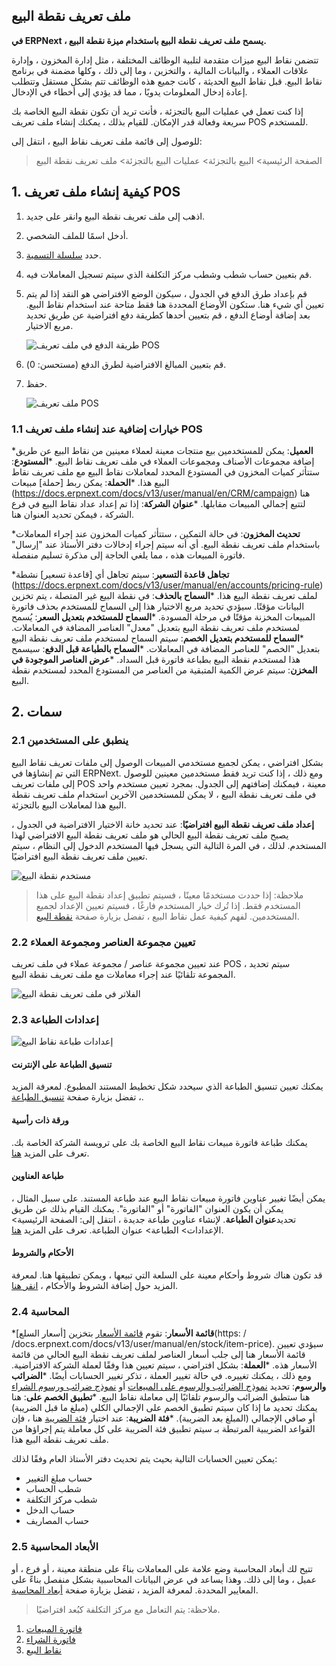 ## ملف تعريف نقطة البيع

**في ERPNext ، يسمح ملف تعريف نقطة البيع باستخدام ميزة نقطة البيع.**

تتضمن نقاط البيع ميزات متقدمة لتلبية الوظائف المختلفة ، مثل إدارة المخزون ، وإدارة علاقات العملاء ، والبيانات المالية ، والتخزين ، وما إلى ذلك ، وكلها مضمنة في برنامج نقاط البيع. قبل نقاط البيع الحديثة ، كانت جميع هذه الوظائف تتم بشكل مستقل وتتطلب إعادة إدخال المعلومات يدويًا ، مما قد يؤدي إلى أخطاء في الإدخال.

إذا كنت تعمل في عمليات البيع بالتجزئة ، فأنت تريد أن تكون نقطة البيع الخاصة بك سريعة وفعالة قدر الإمكان. للقيام بذلك ، يمكنك إنشاء ملف تعريف POS للمستخدم.

للوصول إلى قائمة ملف تعريف نقاط البيع ، انتقل إلى:

> الصفحة الرئيسية> البيع بالتجزئة> عمليات البيع بالتجزئة> ملف تعريف نقطة البيع

## 1. كيفية إنشاء ملف تعريف POS

1. اذهب إلى ملف تعريف نقطة البيع وانقر على جديد.
2. أدخل اسمًا للملف الشخصي.
3. حدد [سلسلة التسمية](https://docs.erpnext.com/docs/v13/user/manual/en/setting-up/settings/naming-series).
4. قم بتعيين حساب شطب وشطب مركز التكلفة الذي سيتم تسجيل المعاملات فيه.
5. قم بإعداد طرق الدفع في الجدول ، سيكون الوضع الافتراضي هو النقد إذا لم يتم تعيين أي شيء هنا. ستكون الأوضاع المحددة هنا فقط متاحة عند استخدام نقاط البيع. بعد إضافة أوضاع الدفع ، قم بتعيين أحدها كطريقة دفع افتراضية عن طريق تحديد مربع الاختيار.
    
    ![طريقة الدفع في ملف تعريف POS](https://docs.erpnext.com/files/payment-method-in-pos.png)
    
6. قم بتعيين المبالغ الافتراضية لطرق الدفع (مستحسن: 0).
    
7. حفظ.
    
    ![ملف تعريف POS](https://docs.erpnext.com/files/pos-profile.png)
    

### 1.1 خيارات إضافية عند إنشاء ملف تعريف POS

***العميل**: يمكن للمستخدمين بيع منتجات معينة لعملاء معينين من نقاط البيع عن طريق إضافة مجموعات الأصناف ومجموعات العملاء في ملف تعريف نقاط البيع.
***المستودع**: ستتأثر كميات المخزون في المستودع المحدد لمعاملات نقاط البيع مع ملف تعريف نقاط البيع هذا.
***الحملة**: يمكن ربط [حملة] مبيعات (https://docs.erpnext.com/docs/v13/user/manual/en/CRM/campaign) هنا لتتبع إجمالي المبيعات مقابلها.
***عنوان الشركة**: إذا تم إعداد عداد نقاط البيع في فرع الشركة ، فيمكن تحديد العنوان هنا.
    
***تحديث المخزون**: في حالة التمكين ، ستتأثر كميات المخزون عند إجراء المعاملات باستخدام ملف تعريف نقطة البيع. أي أنه سيتم إجراء إدخالات دفتر الأستاذ عند "إرسال" فاتورة المبيعات هذه ، مما يلغي الحاجة إلى مذكرة تسليم منفصلة.
    
***تجاهل قاعدة التسعير**: سيتم تجاهل أي [قاعدة تسعير] نشطة (https://docs.erpnext.com/docs/v13/user/manual/en/accounts/pricing-rule) لملف تعريف نقطة البيع هذا.
***السماح بالحذف**: في نقطة البيع غير المتصلة ، يتم تخزين البيانات مؤقتًا. سيؤدي تحديد مربع الاختيار هذا إلى السماح للمستخدم بحذف فاتورة المبيعات المخزنة مؤقتًا في مرحلة المسودة.
***السماح للمستخدم بتعديل السعر**: يُسمح لمستخدم ملف تعريف نقطة البيع بتعديل "معدل" العناصر المضافة في المعاملات.
***السماح للمستخدم بتعديل الخصم**: سيتم السماح لمستخدم ملف تعريف نقطة البيع بتعديل "الخصم" للعناصر المضافة في المعاملات.
***السماح بالطباعة قبل الدفع**: سيسمح هذا لمستخدم نقطة البيع بطباعة فاتورة قبل السداد.
***عرض العناصر الموجودة في المخزن**: سيتم عرض الكمية المتبقية من العناصر من المستودع المحدد لمستخدم نقطة البيع.

## 2. سمات

### 2.1 ينطبق على المستخدمين

بشكل افتراضي ، يمكن لجميع مستخدمي المبيعات الوصول إلى ملفات تعريف نقاط البيع التي تم إنشاؤها في ERPNext. ومع ذلك ، إذا كنت تريد فقط مستخدمين معينين للوصول إلى ملفات تعريف POS معينة ، فيمكنك إضافتهم إلى الجدول. بمجرد تعيين مستخدم واحد في ملف تعريف نقطة البيع ، لا يمكن للمستخدمين الآخرين استخدام ملف تعريف نقطة البيع هذا لمعاملات البيع بالتجزئة.

**إعداد ملف تعريف نقطة البيع افتراضيًا**: عند تحديد خانة الاختيار الافتراضية في الجدول ، يصبح ملف تعريف نقطة البيع الحالي هو ملف تعريف نقطة البيع الافتراضي لهذا المستخدم. لذلك ، في المرة التالية التي يسجل فيها المستخدم الدخول إلى النظام ، سيتم تعيين ملف تعريف نقطة البيع افتراضيًا.

![مستخدم نقطة البيع](https://docs.erpnext.com/files/pos-profile-default.png)

> ملاحظة: إذا حددت مستخدمًا معينًا ، فسيتم تطبيق إعداد نقطة البيع على هذا المستخدم فقط. إذا تُرك خيار المستخدم فارغًا ، فسيتم تعيين الإعداد لجميع المستخدمين. لفهم كيفية عمل نقاط البيع ، تفضل بزيارة صفحة [نقطة البيع](https://docs.erpnext.com/docs/v13/user/manual/en/accounts/point-of-sales).

### 2.2 تعيين مجموعة العناصر ومجموعة العملاء

عند تعيين مجموعة عناصر / مجموعة عملاء في ملف تعريف POS ، سيتم تحديد المجموعة تلقائيًا عند إجراء معاملات مع ملف تعريف نقطة البيع.

![الفلاتر في ملف تعريف نقطة البيع](https://docs.erpnext.com/files/filters-in-pos-profile.png)

### 2.3 إعدادات الطباعة

![إعدادات طباعة نقاط البيع](https://docs.erpnext.com/files/pos-profile-in-print-settings.png)

#### تنسيق الطباعة على الإنترنت

يمكنك تعيين تنسيق الطباعة الذي سيحدد شكل تخطيط المستند المطبوع. لمعرفة المزيد ، تفضل بزيارة صفحة [تنسيق الطباعة](https://docs.erpnext.com/docs/v13/user/manual/en/setting-up/print/print-format).

#### ورقة ذات رأسية

يمكنك طباعة فاتورة مبيعات نقاط البيع الخاصة بك على ترويسة الشركة الخاصة بك. تعرف على المزيد [هنا](https://docs.erpnext.com/docs/v13/user/manual/en/setting-up/print/letter-head).

#### طباعة العناوين

يمكن أيضًا تغيير عناوين فاتورة مبيعات نقاط البيع عند طباعة المستند. على سبيل المثال ، يمكن أن يكون العنوان "الفاتورة" أو "الفاتورة". يمكنك القيام بذلك عن طريق تحديد**عنوان الطباعة**. لإنشاء عناوين طباعة جديدة ، انتقل إلى: الصفحة الرئيسية> الإعدادات> الطباعة> عنوان الطباعة. تعرف على المزيد [هنا](https://docs.erpnext.com/docs/v13/user/manual/en/setting-up/print/print-headings).

#### الأحكام والشروط

قد تكون هناك شروط وأحكام معينة على السلعة التي تبيعها ، ويمكن تطبيقها هنا. لمعرفة المزيد حول إضافة الشروط والأحكام ، [انقر هنا](https://docs.erpnext.com/docs/v13/user/manual/en/setting-up/print/terms-and-conditions).

### 2.4 المحاسبة

***قائمة الأسعار**: تقوم [قائمة الأسعار](https://docs.erpnext.com/docs/v13/user/manual/en/stock/price-lists) بتخزين [أسعار السلع](https: / /docs.erpnext.com/docs/v13/user/manual/en/stock/item-price). سيؤدي تعيين قائمة الأسعار هنا إلى جلب أسعار العناصر لملف تعريف نقطة البيع الحالي من قائمة الأسعار هذه.
***العملة**: بشكل افتراضي ، سيتم تعيين هذا وفقًا لعملة الشركة الافتراضية. ومع ذلك ، يمكنك تغييره. في حالة تغيير العملة ، تذكر تغيير الحسابات أيضًا.
***الضرائب والرسوم**: تحديد [نموذج الضرائب والرسوم على المبيعات](https://docs.erpnext.com/docs/v13/user/manual/en/selling/sales-taxes-and-charges-template ) أو [نموذج ضرائب ورسوم الشراء](https://docs.erpnext.com/docs/v13/user/manual/en/buying/purchase-taxes-and-charges-template) هنا ستطبق الضرائب والرسوم تلقائيًا إلى معاملة نقاط البيع.
***تطبيق الخصم على**: هنا يمكنك تحديد ما إذا كان سيتم تطبيق الخصم على الإجمالي الكلي (مبلغ ما قبل الضريبة) أو صافي الإجمالي (المبلغ بعد الضريبة).
***فئة الضريبة**: عند اختيار [فئة الضريبة](https://docs.erpnext.com/docs/v13/user/manual/en/accounts/tax-category) هنا ، فإن القواعد الضريبية المرتبطة بـ سيتم تطبيق فئة الضريبة على كل معاملة يتم إجراؤها من ملف تعريف نقطة البيع هذا.

يمكن تعيين الحسابات التالية بحيث يتم تحديث دفتر الأستاذ العام وفقًا لذلك:

* حساب مبلغ التغيير
* شطب الحساب
* شطب مركز التكلفة
*   حساب الدخل
*   حساب المصاريف

### 2.5 الأبعاد المحاسبية

تتيح لك أبعاد المحاسبة وضع علامة على المعاملات بناءً على منطقة معينة ، أو فرع ، أو عميل ، وما إلى ذلك. وهذا يساعد في عرض البيانات المحاسبية بشكل منفصل بناءً على المعايير المحددة. لمعرفة المزيد ، تفضل بزيارة صفحة [أبعاد المحاسبة](https://docs.erpnext.com/docs/v13/user/manual/en/accounts/accounting-dimensions).

> ملاحظة: يتم التعامل مع مركز التكلفة كبُعد افتراضيًا.

1. [فاتورة المبيعات](https://docs.erpnext.com/docs/v13/user/manual/en/accounts/sales-invoice)
2. [فاتورة الشراء](https://docs.erpnext.com/docs/v13/user/manual/en/accounts/purchase-invoice)
3. [نقاط البيع](https://docs.erpnext.com/docs/v13/user/manual/en/accounts/point-of-sales)